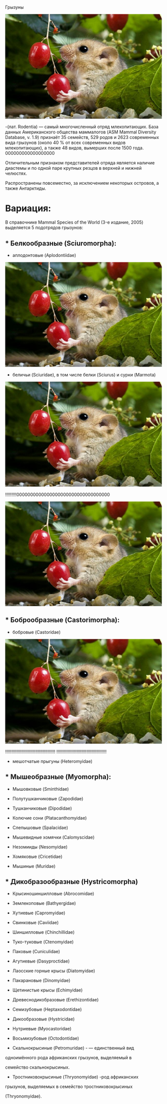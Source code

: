 Грызуны 

![](sonya.jpg)

-(лат. Rodentia) — самый многочисленный отряд млекопитающих. База данных Американского общества маммалогов (ASM Mammal Diversity Database, v. 1.9) признаёт 35 семейств, 529 родов и 2623 современных вида грызунов (около 40 % от всех современных видов млекопитающих), а также 48 видов, вымерших после 1500 года.
000000000000000000

Отличительным признаком представителей отряда является наличие диастемы и по одной паре крупных резцов в верхней и нижней челюстях.

Распространены повсеместно, за исключением некоторых островов, а также Антарктиды.

# Вариация:

В справочнике Mammal Species of the World (3-е издание, 2005) выделяется 5 подотрядов грызунов:

## * Белкообразные (Sciuromorpha):

- аплодонтовые (Aplodontiidae)

![](sonya.jpg)

- беличьи (Sciuridae), в том числе белки (Sciurus) и сурки (Marmota)

![](sonya.jpg)

!!!!!!!!!0000000000000000000000000000000000

![](sonya.jpg)

## * Боброобразные (Castorimorpha): 

- бобровые (Castoridae)

![](sonya.jpg)

!!!!!!!!!!!!!!!!!!!!!!!!!!!!!!!!!!!!!!!!
!!!!!!!!!!!!!!!!!!!!!!!!!!!!!!!!!!!!!!!!

- мешотчатые прыгуны (Heteromyidae)

## * Мышеобразные (Myomorpha):

- Мышовковые (Sminthidae)

- Полутушканчиковые (Zapodidae)

- Тушканчиковые (Dipodidae)

- Колючие сони (Platacanthomyidae)

- Слепышовые (Spalacidae)

- Мышевидные хомячки (Calomyscidae)

- Незомииды (Nesomyidae)

- Хомяковые (Cricetidae)

- Мышиные (Muridae)


## * Дикобразообразные (Hystricomorpha)

- Крысиношиншилловые (Abrocomidae) 

- Землекоповые (Bathyergidae) 

- Хутиевые (Capromyidae) 

- Свинковые (Caviidae) 

- Шиншилловые (Chinchillidae) 

- Туко-туковые (Ctenomyidae) 

- Паковые (Cuniculidae) 

- Агутиевые (Dasyproctidae) 

- Лаосские горные крысы (Diatomyidae) 

- Пакарановые (Dinomyidae) 

- Щетинистые крысы (Echimyidae) 

- Древеснодикобразовые (Erethizontidae) 

- Семизубовые (Heptaxodontidae) 

- Дикообразовые (Hystricidae) 

- Нутриевые (Myocastoridae) 

- Восьмизубовые (Octodontidae) 

- Скальнокрысиные (Petromuridae) - — единственный вид

 одноимённого рода африканских грызунов, выделяемый в
 
  семейство скальнокрысиных.

- Тростниковокрысиные (Thryonomyidae) -род африканских 

грызунов, выделяемых в семейство тростниковокрысиных

(Thryonomyidae). 
